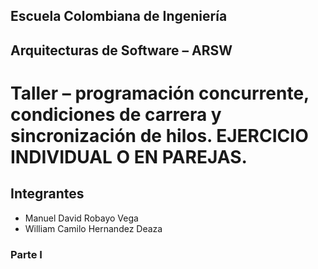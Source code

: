 ## Escuela Colombiana de Ingeniería

## Arquitecturas de Software – ARSW

# Taller – programación concurrente, condiciones de carrera y sincronización de hilos. EJERCICIO INDIVIDUAL O EN PAREJAS.

## Integrantes 

- Manuel David Robayo Vega
- William Camilo Hernandez Deaza

### Parte I




